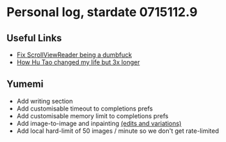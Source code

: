 # Personal log, stardate 0715112.9

## Useful Links

- [Fix ScrollViewReader being a dumbfuck](https://stackoverflow.com/questions/72932051/why-does-scrollview-not-scroll-to-bottom)
- [How Hu Tao changed my life but 3x longer](https://threadreaderapp.com/thread/1520545553788121088.html)

## Yumemi

- Add writing section
- Add customisable timeout to completions prefs
- Add customisable memory limit to completions prefs
- Add image-to-image and inpainting [(edits and variations)](https://platform.openai.com/docs/api-reference/images/create-edit)
- Add local hard-limit of 50 images / minute so we don't get rate-limited

